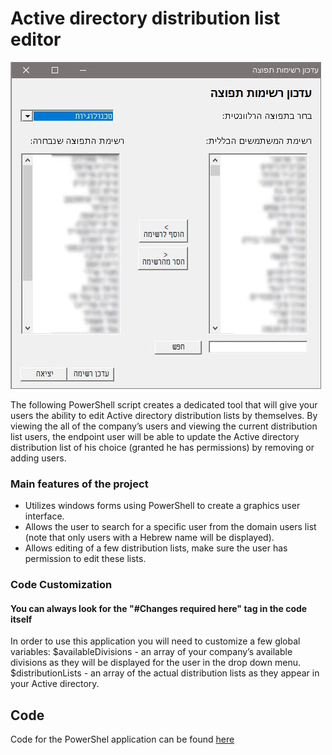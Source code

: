 # Active directory distribution list editor

![Main Image](Images/Main_photo.JPG)

The following PowerShell script creates a dedicated tool that will give your users the ability to edit Active directory distribution lists by themselves.
By viewing the all of the company’s users and viewing the current distribution list users, the endpoint user will be able to update the Active directory distribution list of his choice (granted he has permissions) by removing or adding users.

### Main features of the project

- Utilizes windows forms using PowerShell to create a graphics user interface.
- Allows the user to search for a specific user from the domain users list (note that only users with a Hebrew name will be displayed).
- Allows editing of a few distribution lists, make sure the user has permission to edit these lists.

### Code Customization
#### You can always look for the "#Changes required here" tag in the code itself
In order to use this application you will need to customize a few global variables:
$availableDivisions - an array of your company’s available divisions as they will be displayed for the user in the drop down menu.
$distributionLists - an array of the actual distribution lists as they appear in your Active directory.

## Code

Code for the PowerShel application can be found [here](Code/Update_AD_distribution_list.ps1)